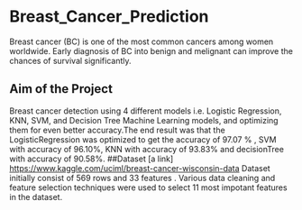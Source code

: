 # Breast_Cancer_Prediction
Breast cancer (BC) is one of the most common cancers among women worldwide. Early diagnosis of BC into benign and melignant can improve the chances of survival significantly.
## Aim of the Project 
Breast cancer detection using 4 different models i.e. Logistic Regression, KNN, SVM, and Decision Tree Machine Learning models, and optimizing them for even better accuracy.The end result was that the LogisticRegression was optimized to get the accuracy of 97.07 % , SVM with accuracy of 96.10%, KNN with accuracy of 93.83% and decisionTree with accuracy of 90.58%.
##Dataset 
[a link] https://www.kaggle.com/uciml/breast-cancer-wisconsin-data
Dataset initially consist of 569 rows and 33 features . Various data cleaning and feature selection techniques were used to select 11 most impotant features in the dataset.
